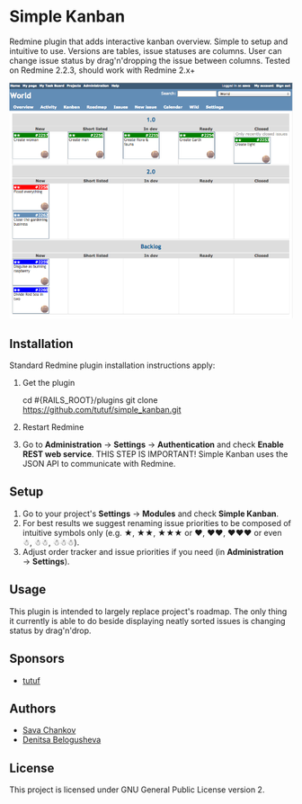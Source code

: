 Simple Kanban
=============

Redmine plugin that adds interactive kanban overview. Simple to setup and intuitive to use. Versions are tables, issue statuses are columns.
User can change issue status by drag'n'dropping the issue between columns. Tested on Redmine 2.2.3, should work with Redmine 2.x+

![screenshot](screenshot.png?raw=true)

Installation
------------

Standard Redmine plugin installation instructions apply:

1. Get the plugin

    cd #{RAILS_ROOT}/plugins
    git clone https://github.com/tutuf/simple_kanban.git

1. Restart Redmine
1. Go to **Administration** → **Settings** → **Authentication** and check **Enable REST web service**. THIS STEP IS IMPORTANT! Simple Kanban uses the JSON API to communicate with Redmine.

Setup
-----

1. Go to your project's **Settings** → **Modules** and check **Simple Kanban**.
1. For best results we suggest renaming issue priorities to be composed of intuitive symbols only (e.g.  ★, ★★, ★★★ or ♥, ♥♥, ♥♥♥ or even ☃, ☃☃, ☃☃☃).
1. Adjust order tracker and issue priorities if you need (in **Administration** → **Settings**).

Usage
-----

This plugin is intended to largely replace project's roadmap. The only thing it currently is able to do beside displaying neatly sorted issues is changing status by drag'n'drop.

Sponsors
--------
* [tutuf](http://tutuf.com/)

Authors
-------
* [Sava Chankov](https://github.com/kanmei)
* [Denitsa Belogusheva](https://github.com/denitsa)

License
-------
This project is licensed under GNU General Public License version 2.
